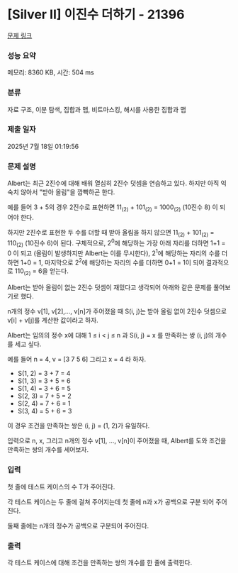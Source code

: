 # [Silver II] 이진수 더하기 - 21396 

[문제 링크](https://www.acmicpc.net/problem/21396) 

### 성능 요약

메모리: 8360 KB, 시간: 504 ms

### 분류

자료 구조, 이분 탐색, 집합과 맵, 비트마스킹, 해시를 사용한 집합과 맵

### 제출 일자

2025년 7월 18일 01:19:56

### 문제 설명

<p>Albert는 최근 2진수에 대해 배워 열심히 2진수 덧셈을 연습하고 있다. 하지만 아직 익숙치 않아서 "받아 올림"을 깜빡하곤 한다.</p>

<p>예를 들어 3 + 5의 경우 2진수로 표현하면 11<sub>(2)</sub> + 101<sub>(2)</sub> = 1000<sub>(2)</sub> (10진수 8) 이 되어야 한다.</p>

<p>하지만 2진수로 표현한 두 수를 더할 때 받아 올림을 하지 않으면 11<sub>(2)</sub> + 101<sub>(2)</sub> = 110<sub>(2)</sub> (10진수 6)이 된다. 구체적으로, 2<sup>0</sup>에 해당하는 가장 아래 자리를 더하면 1+1 = 0 이 되고 (올림이 발생하지만 Albert는 이를 무시한다), 2<sup>1</sup>에 해당하는 자리의 수를 더하면 1+0 = 1, 마지막으로 2<sup>2</sup>에 해당하는 자리의 수를 더하면 0+1 = 1이 되어 결과적으로 110<sub>(2)</sub> = 6을 얻는다.</p>

<p>Albert는 받아 올림이 없는 2진수 덧셈이 재밌다고 생각되어 아래와 같은 문제를 풀어보기로 했다.</p>

<p>n개의 정수 v[1], v[2],..., v[n]가 주어졌을 때 S(i, j)는 받아 올림 없이 2진수 덧셈으로 v[i] + v[j]를 계산한 값이라고 하자.</p>

<p>Albert는 임의의 정수 x에 대해 1 ≤ i < j ≤ n 과 S(i, j) = x 를 만족하는 쌍 (i, j)의 개수를 세고 싶다.</p>

<p>예를 들어 n = 4, v = [3 7 5 6] 그리고 x = 4 라 하자.</p>

<ul>
	<li>S(1, 2) = 3 + 7 = 4</li>
	<li>S(1, 3) = 3 + 5 = 6</li>
	<li>S(1, 4) = 3 + 6 = 5</li>
	<li>S(2, 3) = 7 + 5 = 2</li>
	<li>S(2, 4) = 7 + 6 = 1</li>
	<li>S(3, 4) = 5 + 6 = 3</li>
</ul>

<p>이 경우 조건을 만족하는 쌍은 (i, j) = (1, 2)가 유일하다.</p>

<p>입력으로 n, x, 그리고 n개의 정수 v[1], ..., v[n]이 주어졌을 때, Albert를 도와 조건을 만족하는 쌍의 개수를 세어보자.</p>

### 입력 

 <p>첫 줄에 테스트 케이스의 수 T가 주어진다.</p>

<p>각 테스트 케이스는 두 줄에 걸쳐 주어지는데 첫 줄에 n과 x가 공백으로 구분 되어 주어진다.</p>

<p>둘째 줄에는 n개의 정수가 공백으로 구분되어 주어진다.</p>

### 출력 

 <p>각 테스트 케이스에 대해 조건을 만족하는 쌍의 개수를 한 줄에 출력한다.</p>


